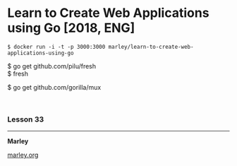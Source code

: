 # Learn to Create Web Applications using Go [2018, ENG]

    $ docker run -i -t -p 3000:3000 marley/learn-to-create-web-applications-using-go

\$ go get github.com/pilu/fresh  
\$ fresh

\$ go get github.com/gorilla/mux

<br/>

### Lesson 33

---

**Marley**

<a href="https://marley.org">marley.org</a>
